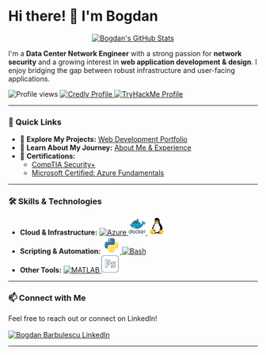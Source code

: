 # Hi there! 👋 I'm Bogdan

<p align="center">
  <a href="https://github.com/bogdanbarbulescu">
    <img src="https://github-readme-stats.vercel.app/api?username=bogdanbarbulescu&theme=dark&show_icons=true&hide_border=true&count_private=false" alt="Bogdan's GitHub Stats" />
  </a>
</p>

I'm a **Data Center Network Engineer** with a strong passion for **network security** and a growing interest in **web application development & design**. I enjoy bridging the gap between robust infrastructure and user-facing applications.

<p align="left">
  <!-- Profile Views Badge -->
  <img src="https://komarev.com/ghpvc/?username=bogdanbarbulescu&label=Profile%20views&color=0e75b6&style=flat-square" alt="Profile views" />
  <!-- Credly Badge -->
  <a href="https://www.credly.com/users/bogdan-barbulescu.914cdc46/badges" rel="nofollow">
    <img src="https://img.shields.io/badge/-Credly-FF6B00?style=flat-square&logo=credly&logoColor=white" alt="Credly Profile" />
  </a>
  <!-- TryHackMe Badge -->
  <a href="https://tryhackme.com/p/V.B." rel="nofollow">
    <img src="https://img.shields.io/badge/-TryHackMe-212C42?style=flat-square&logo=tryhackme&logoColor=white" alt="TryHackMe Profile" />
  </a>
</p>

---

### 📌 Quick Links

*   🚀 **Explore My Projects:** [Web Development Portfolio](https://bogdanbarbulescu.github.io/web-development-projects.html)
*   📄 **Learn About My Journey:** [About Me & Experience](https://bogdanbarbulescu.github.io/about-me.html)
*   🏅 **Certifications:**
    *   [CompTIA Security+](https://www.credly.com/badges/60d7a784-4c3b-46f8-b0f3-524ba67af221)
    *   [Microsoft Certified: Azure Fundamentals](https://www.credly.com/badges/394cdaf5-322b-41e2-a1c6-9f62fd2b03e4)
      

---

### 🛠️ Skills & Technologies

*   **Cloud & Infrastructure:**
    <a href="https://azure.microsoft.com/en-in/" target="_blank" rel="noreferrer"> <img src="https://www.vectorlogo.zone/logos/microsoft_azure/microsoft_azure-icon.svg" alt="Azure" width="35" height="35"/> </a>
    <a href="https://www.docker.com/" target="_blank" rel="noreferrer"> <img src="https://raw.githubusercontent.com/devicons/devicon/master/icons/docker/docker-original-wordmark.svg" alt="Docker" width="35" height="35"/> </a>
    <a href="https://www.linux.org/" target="_blank" rel="noreferrer"> <img src="https://raw.githubusercontent.com/devicons/devicon/master/icons/linux/linux-original.svg" alt="Linux" width="35" height="35"/> </a>
*   **Scripting & Automation:**
    <a href="https://www.python.org" target="_blank" rel="noreferrer"> <img src="https://raw.githubusercontent.com/devicons/devicon/master/icons/python/python-original.svg" alt="Python" width="35" height="35"/> </a>
    <a href="https://www.gnu.org/software/bash/" target="_blank" rel="noreferrer"> <img src="https://www.vectorlogo.zone/logos/gnu_bash/gnu_bash-icon.svg" alt="Bash" width="35" height="35"/> </a>
*   **Other Tools:**
    <a href="https://www.mathworks.com/" target="_blank" rel="noreferrer"> <img src="https://upload.wikimedia.org/wikipedia/commons/2/21/Matlab_Logo.png" alt="MATLAB" width="35" height="35"/> </a>
    <a href="https://www.photoshop.com/en" target="_blank" rel="noreferrer"> <img src="https://raw.githubusercontent.com/devicons/devicon/master/icons/photoshop/photoshop-line.svg" alt="Photoshop" width="35" height="35"/> </a>

---

### 📫 Connect with Me

Feel free to reach out or connect on LinkedIn!

<p align="left">
  <a href="https://www.linkedin.com/in/bogdan-barbulescu/" target="_blank" rel="nofollow">
    <img align="center" src="https://raw.githubusercontent.com/rahuldkjain/github-profile-readme-generator/master/src/images/icons/Social/linked-in-alt.svg" alt="Bogdan Barbulescu LinkedIn" height="30" width="40" />
  </a>
</p>

---
